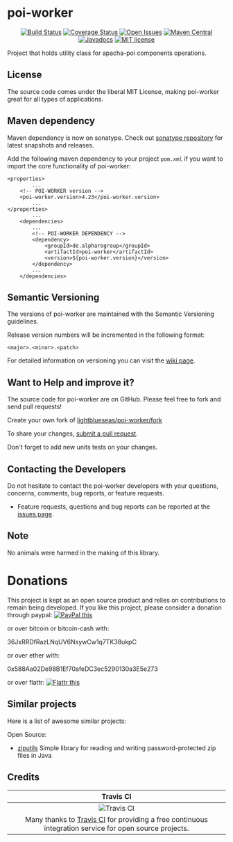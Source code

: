 # poi-worker

<div align="center">

[![Build Status](https://travis-ci.org/lightblueseas/poi-worker.svg?branch=master)](https://travis-ci.org/lightblueseas/poi-worker) 
[![Coverage Status](https://coveralls.io/repos/github/lightblueseas/poi-worker/badge.svg?branch=develop)](https://coveralls.io/github/lightblueseas/poi-worker?branch=master)
[![Open Issues](https://img.shields.io/github/issues/lightblueseas/poi-worker.svg?style=flat)](https://github.com/lightblueseas/poi-worker/issues)
[![Maven Central](https://maven-badges.herokuapp.com/maven-central/de.alpharogroup/poi-worker/badge.svg)](https://maven-badges.herokuapp.com/maven-central/de.alpharogroup/poi-worker)
[![Javadocs](http://www.javadoc.io/badge/de.alpharogroup/poi-worker.svg)](http://www.javadoc.io/doc/de.alpharogroup/poi-worker)
[![MIT license](http://img.shields.io/badge/license-MIT-brightgreen.svg?style=flat)](http://opensource.org/licenses/MIT)

</div>

Project that holds utility class for apacha-poi components operations.

## License

The source code comes under the liberal MIT License, making poi-worker great for all types of applications.

## Maven dependency

Maven dependency is now on sonatype.
Check out [sonatype repository](https://oss.sonatype.org/index.html#nexus-search;gav~de.alpharogroup~poi-worker~~~) for latest snapshots and releases.

Add the following maven dependency to your project `pom.xml` if you want to import the core functionality of poi-worker:

	<properties>
			...
		<!-- POI-WORKER version -->
		<poi-worker.version>4.23</poi-worker.version>
			...
	</properties>
			...
		<dependencies>
			...
			<!-- POI-WORKER DEPENDENCY -->
			<dependency>
				<groupId>de.alpharogroup</groupId>
				<artifactId>poi-worker</artifactId>
				<version>${poi-worker.version}</version>
			</dependency>
			...
		</dependencies>

## Semantic Versioning

The versions of poi-worker are maintained with the Semantic Versioning guidelines.

Release version numbers will be incremented in the following format:

`<major>.<minor>.<patch>`

For detailed information on versioning you can visit the [wiki page](https://github.com/lightblueseas/mvn-parent-projects/wiki/Semantic-Versioning).


## Want to Help and improve it? ###

The source code for poi-worker are on GitHub. Please feel free to fork and send pull requests!

Create your own fork of [lightblueseas/poi-worker/fork](https://github.com/lightblueseas/poi-worker/fork)

To share your changes, [submit a pull request](https://github.com/lightblueseas/poi-worker/pull/new/develop).

Don't forget to add new units tests on your changes.

## Contacting the Developers

Do not hesitate to contact the poi-worker developers with your questions, concerns, comments, bug reports, or feature requests.
- Feature requests, questions and bug reports can be reported at the [issues page](https://github.com/lightblueseas/poi-worker/issues).

## Note

No animals were harmed in the making of this library.

# Donations

This project is kept as an open source product and relies on contributions to remain being developed. 
If you like this project, please consider a donation through paypal: <a href="https://www.paypal.com/cgi-bin/webscr?cmd=_s-xclick&hosted_button_id=B37J9DZF6G9ZC" target="_blank">
<img src="https://www.paypalobjects.com/en_US/GB/i/btn/btn_donateCC_LG.gif" alt="PayPal this" title="PayPal – The safer, easier way to pay online!" border="0" />
</a>

or over bitcoin or bitcoin-cash with:

36JxRRDfRazLNqUV6NsywCw1q7TK38ukpC

or over ether with:

0x588Aa02De98B1Ef70afeDC3ec5290130a3E5e273

or over flattr: 
<a href="https://flattr.com/submit/auto?fid=r7vp62&url=https%3A%2F%2Fgithub.com%2Flightblueseas%2Fpoi-worker" target="_blank">
<img src="http://api.flattr.com/button/flattr-badge-large.png" alt="Flattr this" title="Flattr this" border="0" />
</a>

## Similar projects

Here is a list of awesome similar projects:

Open Source:

 * [ziputils](https://bitbucket.org/matulic/ziputils) Simple library for reading and writing password-protected zip files in Java

## Credits

|Travis CI|
|:-:|
|![Travis CI](https://travis-ci.com/images/logos/TravisCI-Full-Color.png)|
|Many thanks to [Travis CI](https://travis-ci.org) for providing a free continuous integration service for open source projects.|



